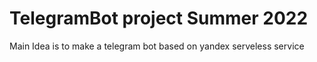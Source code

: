 # TelegramBot project Summer 2022
 Main Idea is to make a telegram bot based on yandex serveless service
